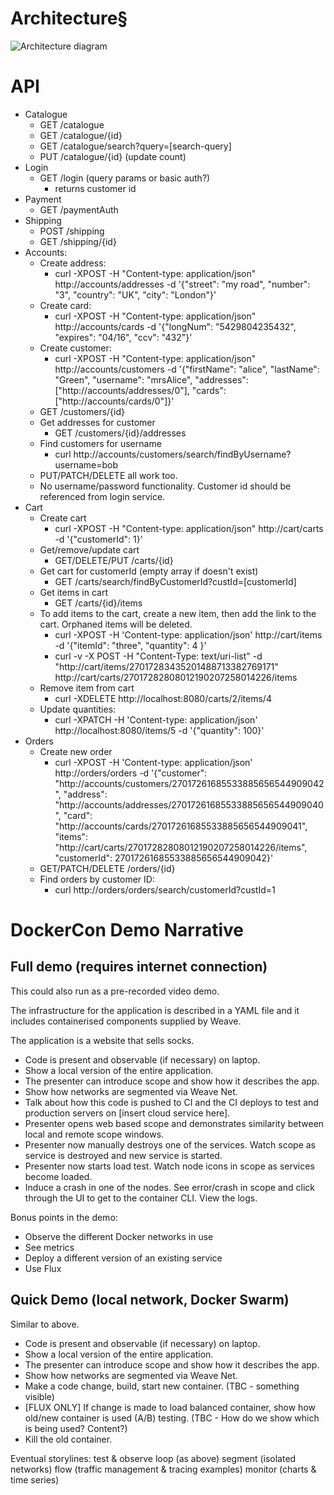 # Architecture§
![Architecture diagram](https://github.com/ContainerSolutions/weaveDemo/raw/master/docs/images/Architecture.png "Architecture")

# API
- Catalogue
    - GET /catalogue
    - GET /catalogue/{id}
    - GET /catalogue/search?query=[search-query]
    - PUT /catalogue/{id} (update count)
- Login
    - GET /login (query params or basic auth?)
        - returns customer id
- Payment
    - GET /paymentAuth
- Shipping
    - POST /shipping
    - GET /shipping/{id}
- Accounts:
    - Create address:
        - curl -XPOST -H "Content-type: application/json" http://accounts/addresses -d '{"street": "my road", "number": "3", "country": "UK", "city": "London"}'
    - Create card: 
        - curl -XPOST -H "Content-type: application/json" http://accounts/cards -d '{"longNum": "5429804235432", "expires": "04/16", "ccv": "432"}'
    - Create customer:
        - curl -XPOST -H "Content-type: application/json" http://accounts/customers -d '{"firstName": "alice", "lastName": "Green", "username": "mrsAlice", "addresses": ["http://accounts/addresses/0"], "cards": ["http://accounts/cards/0"]}'
    - GET /customers/{id}
    - Get addresses for customer
        - GET /customers/{id}/addresses
    - Find customers for username
        - curl http://accounts/customers/search/findByUsername?username=bob  
    - PUT/PATCH/DELETE all work too.
    - No username/password functionality. Customer id should be referenced from login service.
- Cart
    - Create cart    
        - curl -XPOST -H "Content-type: application/json" http://cart/carts -d '{"customerId": 1}' 
    - Get/remove/update cart
        - GET/DELETE/PUT /carts/{id}
    - Get cart for customerId (empty array if doesn't exist)
        - GET /carts/search/findByCustomerId?custId=[customerId]
    - Get items in cart
        - GET /carts/{id}/items
    - To add items to the cart, create a new item, then add the link to the cart. Orphaned items will be deleted.
        - curl -XPOST -H 'Content-type: application/json' http://cart/items -d '{"itemId": "three", "quantity": 4 }'    
        - curl -v -X POST -H "Content-Type: text/uri-list" -d "http://cart/items/27017283435201488713382769171" http://cart/carts/27017282808012190207258014226/items
    - Remove item from cart
        - curl -XDELETE http://localhost:8080/carts/2/items/4
    - Update quantities:
        - curl -XPATCH -H 'Content-type: application/json' http://localhost:8080/items/5 -d '{"quantity": 100}'
- Orders
    - Create new order
        - curl -XPOST -H 'Content-type: application/json' http://orders/orders -d '{"customer": "http://accounts/customers/27017261685533885656544909042", "address": "http://accounts/addresses/27017261685533885656544909040", "card": "http://accounts/cards/27017261685533885656544909041", "items": "http://cart/carts/27017282808012190207258014226/items", "customerId": 27017261685533885656544909042}'
    - GET/PATCH/DELETE /orders/{id}
    - Find orders by customer ID:
        - curl http://orders/orders/search/customerId?custId=1

# DockerCon Demo Narrative
## Full demo (requires internet connection)
This could also run as a pre-recorded video demo.

The infrastructure for the application is described in a YAML file and it includes containerised components supplied by Weave.

The application is a website that sells socks.

* Code is present and observable (if necessary) on laptop.
* Show a local version of the entire application.
* The presenter can introduce scope and show how it describes the app.
* Show how networks are segmented via Weave Net.
* Talk about how this code is pushed to CI and the CI deploys to test and production servers on [insert cloud service here].
* Presenter opens web based scope and demonstrates similarity between local and remote scope windows.
* Presenter now manually destroys one of the services. Watch scope as service is destroyed and new service is started.
* Presenter now starts load test. Watch node icons in scope as services become loaded.
* Induce a crash in one of the nodes. See error/crash in scope and click through the UI to get to the container CLI. View the logs.

Bonus points in the demo:
* Observe the different Docker networks in use
* See metrics
* Deploy a different version of an existing service
* Use Flux

## Quick Demo (local network, Docker Swarm)
Similar to above.
* Code is present and observable (if necessary) on laptop.
* Show a local version of the entire application.
* The presenter can introduce scope and show how it describes the app.
* Show how networks are segmented via Weave Net.
* Make a code change, build, start new container. (TBC - something visible)
* [FLUX ONLY] If change is made to load balanced container, show how old/new container is used (A/B) testing. (TBC - How do we show which is being used? Content?)
* Kill the old container.


Eventual storylines: 
test & observe loop (as above)
segment (isolated networks)
flow (traffic management & tracing examples) 
monitor (charts & time series)

